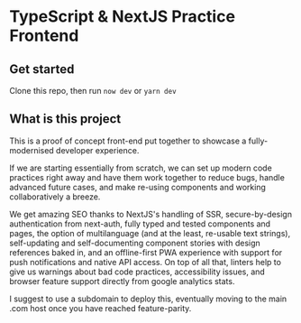 # TypeScript & NextJS Practice Frontend

## Get started

Clone this repo, then run `now dev` or `yarn dev`

## What is this project

This is a proof of concept front-end put together to showcase a fully-modernised
developer experience.

If we are starting essentially from scratch, we can set up modern code
practices right away and have them work together to reduce bugs, handle
advanced future cases, and make re-using components and working
collaboratively a breeze.

We get amazing SEO thanks to NextJS's handling of SSR, secure-by-design
authentication from next-auth, fully typed and tested components and
pages, the option of multilanguage (and at the least, re-usable text
strings), self-updating and self-documenting component stories with
design references baked in, and an offline-first PWA experience with
support for push notifications and native API access. On top of all that,
linters help to give us warnings about bad code practices, accessibility
issues, and browser feature support directly from google analytics stats.

I suggest to use a subdomain to deploy this, eventually moving to the main
.com host once you have reached feature-parity.
